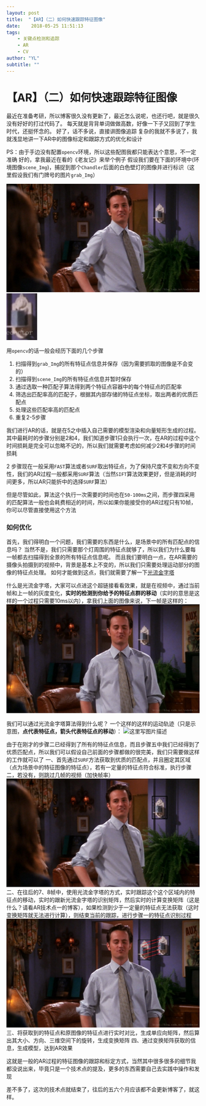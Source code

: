 ```yaml
---
layout: post
title:  "【AR】（二）如何快速跟踪特征图像"
date:    2018-05-25 11:51:13
tags:
    - 关键点检测和追踪
    - AR
    - CV
author: "YL"
subtitle: ""
---
```

# 【AR】（二）如何快速跟踪特征图像
最近在准备考研，所以博客很久没有更新了，最近怎么说呢，也还行吧，就是很久没有好好的打过代码了。
每天就是背背单词做做高数，好像一下子又回到了学生时代，还挺怀念的。
好了，话不多说，直接讲图像追踪
复杂的我就不多说了，我就浅显地讲一下AR中的图像标定和跟踪方式的优化和设计

PS：由于手边没有配置`opencv`环境，所以这些配图我都只能表达个意思，不一定准确
好的，拿我最近在看的《老友记》来举个例子
假设我们要在下面的环境中(环境图像`scene_Img`)，捕捉到那个`Chandler`后面的白色壁灯的图像并进行标识（这里假设我们有门牌号的图片`grab_Img`）

![scene_Img](/imgs/post/ar/ar2-1.jpg)
![grab_Img](/imgs/post/ar/ar2-2.png)


用`opencv`的话一般会经历下面的几个步骤
1. 扫描得到`grab_Img`的所有特征点信息并保存（因为需要抓取的图像是不会变的）
2. 扫描得到`scene_Img`的所有特征点信息并暂时保存
3. 通过选取一种匹配子算法得到两个特征点容器中的每个特征点的匹配率
4. 筛选出匹配率高的匹配子，根据其内部存储的特征点坐标，取出两者的优质匹配点
5. 处理这些匹配率高的匹配点
6. 重复2-5步骤

我们进行AR的话，就是在5之中插入自己需要的模型渲染和向量矩形生成的过程。
其中最耗时的步骤分别是2和4，我们知道步骤1只会执行一次，在AR的过程中这个时间损耗是完全可以忽略不记的，所以我们就需要考虑如何减少2和4步骤的时间损耗

2 步骤现在一般采用`FAST`算法或者`SURF`取出特征点，为了保持尺度不变和方向不变性，我们的AR过程一般都采用`SURF`算法（当然`SIFT`算法效果更好，但是消耗的时间更多，所以AR只能折中的选择`SURF`算法）

但是尽管如此，算法这个执行一次需要的时间也在`50-100ms`之间，而步骤四采用的匹配算法一般也会耗费相近的时间，所以如果你能接受你的AR过程只有10帧，你可以尽管直接使用这个方法

### 如何优化
首先，我们得明白一个问题，我们需要的东西是什么，是场景中的所有匹配点的信息吗？
当然不是，我们只需要那个灯周围的特征点就够了，所以我们为什么要每一帧都去扫描得到全景的所有特征点信息呢。
而且我们要明白一点，在AR需要的摄像头拍摄到的视频中，背景是基本上不变的，所以我们只需要处理运动部分的图像的特征点处理。
如何才能做到这点，我们就需要了解一下[光流金字塔](https://blog.csdn.net/codedoctor/article/details/79175683)

什么是光流金字塔，大家可以点进这个超链接看看效果，就是在视频中，通过当前帧和上一帧的灰度变化，**实时的检测到你给予的特征点群的移动**（实时的意思是这样的一个过程只需要10ms以内），拿我们上面的图像来说，下一帧是这样的：
![这里写图片描述](/imgs/post/ar/ar2-3.jpg)

我们可以通过光流金字塔算法得到什么呢？
一个这样的这样的运动轨迹（只是示意图，**点代表特征点，箭头代表特征点的移动**）：
![这里写图片描述](/imgs/post/ar/ar2-4.jpg)

由于在刚才的步骤二已经得到了所有的特征点信息，而且步骤五中我们已经得到了优质匹配点，所以我们可以假设自己前面的步骤都做的很完美，我们只需要做这样的工作就可以了
一、首先通过`SURF`方法获取到优质的匹配点，并且圈定其区域（点为场景中的特征图像的特征点），若有一定量的特征点符合标准，执行步骤二，若没有，则跳过几帧的视频（加快帧率）
![这里写图片描述](/imgs/post/ar/ar2-5.jpg)
二、在往后的7、8帧中，使用光流金字塔的方式，实时跟踪这个这个区域内的特征点的移动，实时的跟新光流金字塔的识别矩阵，然后实时的计算变换矩阵（这是什么？请看AR技术点一的博客），如果检测到少于一定量的特征点无法获取（这时变换矩阵就无法进行计算），则结束当前的跟踪，进行步骤一的特征点识别过程
![这里写图片描述](/imgs/post/ar/ar2-6.jpg)
三、将获取到的特征点和原图像的特征点进行实时对比，生成单应向矩阵，然后算出其大小、方向、三维空间下的旋转，生成变换矩阵
四、通过变换矩阵获取的信息，生成模型，达到AR效果

这就是一般的AR过程的特征图像的跟踪和标定方式，当然其中很多很多的细节我都没说出来，毕竟只是一个技术点的提及，更多的东西需要自己去实践中操作和发现

差不多了，这次的技术点就结束了，往后的五六个月应该都不会更新博客了，就这样。
